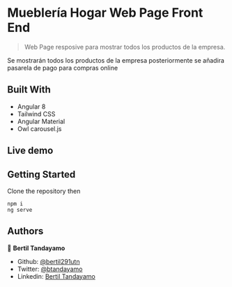 # Muebler&iacute;a Hogar Web Page Front End

> Web Page resposive para mostrar todos los productos de la empresa. 

<!-- ![screenshot](assets/project-screenshot.png) -->

Se mostrar&aacute;n todos los productos de la empresa posteriormente se a&ntilde;adira pasarela de pago para compras online

## Built With

- Angular 8
- Tailwind CSS
- Angular Material
- Owl carousel.js

## Live demo

<!-- <a href="https://quizzical-gates-ccc83e.netlify.com" target="_blank">Check it out</a>💻 -->

## Getting Started

Clone the repository then 
```
npm i
ng serve
```

## Authors

👤 **Bertil Tandayamo**

- Github: [@bertil291utn](https://github.com/bertil291utn)
- Twitter: [@btandayamo](https://twitter.com/batandayamo)
- Linkedin: [Bertil Tandayamo](http://bit.ly/bertil_linkedin)

